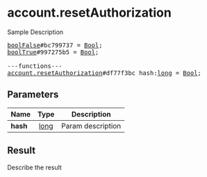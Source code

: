 # account.resetAuthorization

Sample Description

<pre>
<a href="../constructor/boolFalse">boolFalse</a>#bc799737 = <a href="../type/Bool.md">Bool</a>;
<a href="../constructor/boolTrue">boolTrue</a>#997275b5 = <a href="../type/Bool.md">Bool</a>;

---functions---
<a href="../method/account.resetAuthorization.md">account.resetAuthorization</a>#df77f3bc hash:<a href="../type/long.md">long</a> = <a href="../type/Bool.md">Bool</a>;
</pre>

## Parameters

| Name | Type | Description |
|------|:----:|-------------|
| **hash** | [long](../type/long.md) | Param description |

## Result

Describe the result

